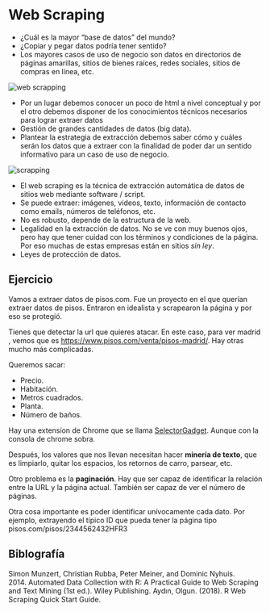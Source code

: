 # Web Scraping

* ¿Cuál es la mayor “base de datos” del mundo?
* ¿Copiar y pegar datos podría tener sentido?
* Los mayores casos de uso de negocio son datos en directorios de páginas amarillas, sitios de bienes raíces, redes sociales, sitios de compras en línea, etc.

![web scrapping](https://www.grid.cl/blog/wp-content/uploads/2019/03/001-efficient-web-scraping.png)

* Por un lugar debemos conocer un poco de html a nivel conceptual y por el otro debemos disponer de los conocimientos técnicos necesarios para lograr extraer datos
* Gestión de grandes cantidades de datos (big data).
* Plantear la estrategia de extracción debemos saber cómo y cuáles serán los datos que a extraer con la finalidad de poder dar un sentido informativo para un caso de uso de negocio.

![scrapping](https://www.antevenio.com/wp-content/uploads/2019/03/web-scraping-service.png)

* El web scraping es la técnica de extracción automática de datos de sitios web mediante software / script.
* Se puede extraer: imágenes, videos, texto, información de contacto como emails, números de teléfonos, etc.
* No es robusto, depende de la estructura de la web.
* Legalidad en la extracción de datos. No se ve con muy buenos ojos, pero hay que tener cuidad con los términos y condiciones de la página. Por eso muchas de estas empresas están en sitios _sin ley_.
* Leyes de protección de datos.

## Ejercicio

Vamos a extraer datos de pisos.com. Fue un proyecto en el que querían extraer datos de pisos. Entraron en idealista y scrapearon la página y por eso se protegió. 

Tienes que detectar la url que quieres atacar. En este caso, para ver madrid , vemos que es https://www.pisos.com/venta/pisos-madrid/. Hay otras mucho más complicadas. 

Queremos sacar:
- Precio.
- Habitación.
- Metros cuadrados. 
- Planta.
- Número de baños. 

Hay una extensíon de Chrome que se llama [SelectorGadget](https://chrome.google.com/webstore/detail/selectorgadget/mhjhnkcfbdhnjickkkdbjoemdmbfginb). Aunque con la consola de chrome sobra. 

Después, los valores que nos llevan necesitan hacer **minería de texto**, que es limpiarlo, quitar los espacios, los retornos de carro, parsear, etc.

Otro problema es la **paginación**. Hay que ser capaz de identificar la relación entre la URL y la página actual. También ser capaz de ver el número de páginas.  

Otra cosa importante es poder identificar unívocamente cada dato. Por ejemplo, extrayendo el típico ID que pueda tener la página tipo pisos.com/pisos/2344562432HFR3

## Biblografía

Simon Munzert, Christian Rubba, Peter Meiner, and Dominic Nyhuis. 2014. Automated Data Collection with R: A Practical Guide to Web Scraping and Text Mining (1st ed.). Wiley Publishing.
Aydın, Olgun. (2018). R Web Scraping Quick Start Guide. 


